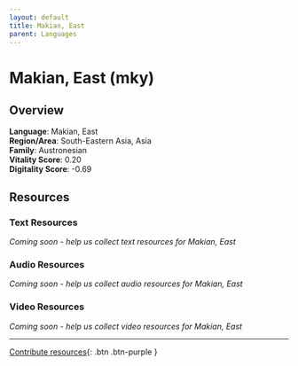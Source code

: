 ```yaml
---
layout: default
title: Makian, East
parent: Languages
---
```


# Makian, East (mky)

## Overview

**Language**: Makian, East  
**Region/Area**: South-Eastern Asia, Asia  
**Family**: Austronesian  
**Vitality Score**: 0.20  
**Digitality Score**: -0.69  

## Resources

### Text Resources
*Coming soon - help us collect text resources for Makian, East*

### Audio Resources
*Coming soon - help us collect audio resources for Makian, East*

### Video Resources
*Coming soon - help us collect video resources for Makian, East*

---

[Contribute resources](https://fairtrain.github.io/){: .btn .btn-purple }
